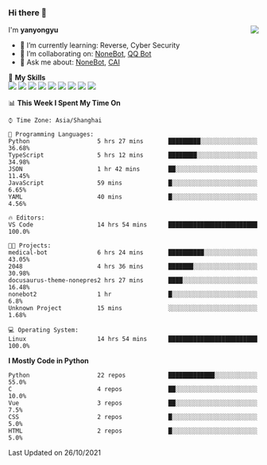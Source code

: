 ### Hi there 👋

<a href="#">
  <img align="right" src="https://github-readme-stats.vercel.app/api?username=yanyongyu&count_private=true&show_icons=true&bg_color=15,f2f7fd,E0EAFC" />
</a>

I'm **yanyongyu**

- 🌱 I’m currently learning: Reverse, Cyber Security
- 👯 I’m collaborating on: [NoneBot](https://github.com/nonebot), [QQ Bot](https://github.com/Mrs4s/go-cqhttp)
- 💬 Ask me about: [NoneBot](https://github.com/nonebot), [CAI](https://github.com/cscs181/CAI)

🌟 **My Skills**  
![](https://img.shields.io/badge/-Python-3e74a2?style=flat-square&logo=Python&logoColor=fff)
![](https://img.shields.io/badge/-Node.js-339933?style=flat-square&logo=Node.js&logoColor=fff)
![](https://img.shields.io/badge/-Vue-4fc08d?style=flat-square&logo=Vue.js&logoColor=fff)
![](https://img.shields.io/badge/-React-2d98ce?style=flat-square&logo=React&logoColor=fff)
![](https://img.shields.io/badge/-Docker-2496ED?style=flat-square&logo=Docker&logoColor=fff)
![](https://img.shields.io/badge/-Linux-000000?style=flat-square&logo=Linux&logoColor=fff)
![](https://img.shields.io/badge/-MySQL-4479A1?style=flat-square&logo=MySQL&logoColor=fff)
![](https://img.shields.io/badge/-Redis-DC382D?style=flat-square&logo=Redis&logoColor=fff)
![](https://img.shields.io/badge/-MongoDB-47A248?style=flat-square&logo=MongoDB&logoColor=fff)

<!--START_SECTION:waka-->
📊 **This Week I Spent My Time On** 

```text
⌚︎ Time Zone: Asia/Shanghai

💬 Programming Languages: 
Python                   5 hrs 27 mins       █████████░░░░░░░░░░░░░░░░   36.68% 
TypeScript               5 hrs 12 mins       ████████░░░░░░░░░░░░░░░░░   34.98% 
JSON                     1 hr 42 mins        ██░░░░░░░░░░░░░░░░░░░░░░░   11.45% 
JavaScript               59 mins             █░░░░░░░░░░░░░░░░░░░░░░░░   6.65% 
YAML                     40 mins             █░░░░░░░░░░░░░░░░░░░░░░░░   4.56%

🔥 Editors: 
VS Code                  14 hrs 54 mins      █████████████████████████   100.0%

🐱‍💻 Projects: 
medical-bot              6 hrs 24 mins       ██████████░░░░░░░░░░░░░░░   43.05% 
2048                     4 hrs 36 mins       ███████░░░░░░░░░░░░░░░░░░   30.98% 
docusaurus-theme-nonepres2 hrs 27 mins       ████░░░░░░░░░░░░░░░░░░░░░   16.48% 
nonebot2                 1 hr                █░░░░░░░░░░░░░░░░░░░░░░░░   6.8% 
Unknown Project          15 mins             ░░░░░░░░░░░░░░░░░░░░░░░░░   1.68%

💻 Operating System: 
Linux                    14 hrs 54 mins      █████████████████████████   100.0%

```

**I Mostly Code in Python** 

```text
Python                   22 repos            █████████████░░░░░░░░░░░░   55.0% 
C                        4 repos             ██░░░░░░░░░░░░░░░░░░░░░░░   10.0% 
Vue                      3 repos             ██░░░░░░░░░░░░░░░░░░░░░░░   7.5% 
CSS                      2 repos             █░░░░░░░░░░░░░░░░░░░░░░░░   5.0% 
HTML                     2 repos             █░░░░░░░░░░░░░░░░░░░░░░░░   5.0%

```



 Last Updated on 26/10/2021
<!--END_SECTION:waka-->
